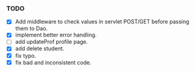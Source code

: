 ### TODO
-[x] Add middleware to check values in servlet POST/GET before passing them to Dao.
-[x] implement better error handling. 
-[ ] add updateProf profile page.
-[x] add delete student.
-[x] fix typo.
-[x] fix bad and inconsistent code.